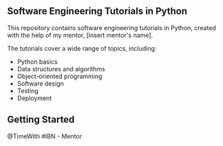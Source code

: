## Software Engineering Tutorials in Python

This repository contains software engineering tutorials in Python, created with the help of my mentor, [insert mentor's name].

The tutorials cover a wide range of topics, including:

* Python basics
* Data structures and algorithms
* Object-oriented programming
* Software design
* Testing
* Deployment

## Getting Started

@TimeWith #IBN	-	Mentor
